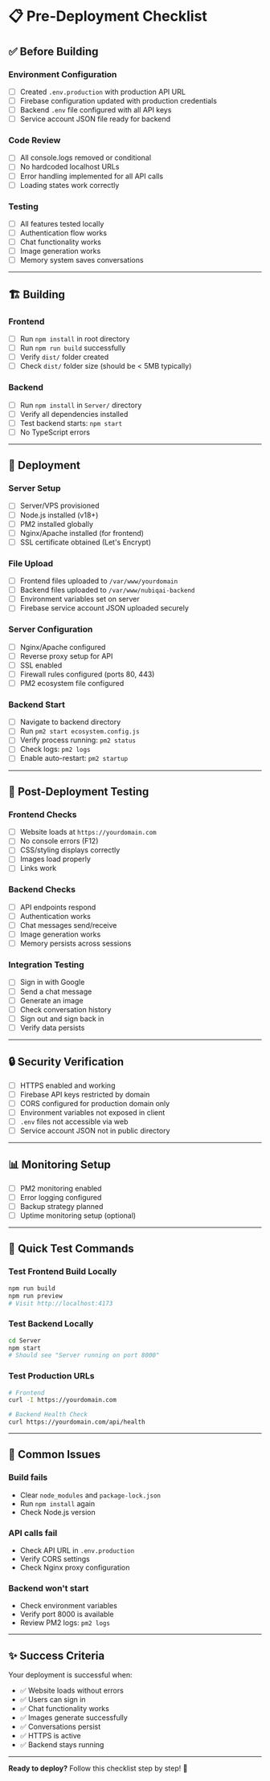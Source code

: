 # 📋 Pre-Deployment Checklist

## ✅ Before Building

### Environment Configuration
- [ ] Created `.env.production` with production API URL
- [ ] Firebase configuration updated with production credentials
- [ ] Backend `.env` file configured with all API keys
- [ ] Service account JSON file ready for backend

### Code Review
- [ ] All console.logs removed or conditional
- [ ] No hardcoded localhost URLs
- [ ] Error handling implemented for all API calls
- [ ] Loading states work correctly

### Testing
- [ ] All features tested locally
- [ ] Authentication flow works
- [ ] Chat functionality works
- [ ] Image generation works
- [ ] Memory system saves conversations

---

## 🏗️ Building

### Frontend
- [ ] Run `npm install` in root directory
- [ ] Run `npm run build` successfully
- [ ] Verify `dist/` folder created
- [ ] Check `dist/` folder size (should be < 5MB typically)

### Backend
- [ ] Run `npm install` in `Server/` directory
- [ ] Verify all dependencies installed
- [ ] Test backend starts: `npm start`
- [ ] No TypeScript errors

---

## 🚀 Deployment

### Server Setup
- [ ] Server/VPS provisioned
- [ ] Node.js installed (v18+)
- [ ] PM2 installed globally
- [ ] Nginx/Apache installed (for frontend)
- [ ] SSL certificate obtained (Let's Encrypt)

### File Upload
- [ ] Frontend files uploaded to `/var/www/yourdomain`
- [ ] Backend files uploaded to `/var/www/nubiqai-backend`
- [ ] Environment variables set on server
- [ ] Firebase service account JSON uploaded securely

### Server Configuration
- [ ] Nginx/Apache configured
- [ ] Reverse proxy setup for API
- [ ] SSL enabled
- [ ] Firewall rules configured (ports 80, 443)
- [ ] PM2 ecosystem file configured

### Backend Start
- [ ] Navigate to backend directory
- [ ] Run `pm2 start ecosystem.config.js`
- [ ] Verify process running: `pm2 status`
- [ ] Check logs: `pm2 logs`
- [ ] Enable auto-restart: `pm2 startup`

---

## 🧪 Post-Deployment Testing

### Frontend Checks
- [ ] Website loads at `https://yourdomain.com`
- [ ] No console errors (F12)
- [ ] CSS/styling displays correctly
- [ ] Images load properly
- [ ] Links work

### Backend Checks
- [ ] API endpoints respond
- [ ] Authentication works
- [ ] Chat messages send/receive
- [ ] Image generation works
- [ ] Memory persists across sessions

### Integration Testing
- [ ] Sign in with Google
- [ ] Send a chat message
- [ ] Generate an image
- [ ] Check conversation history
- [ ] Sign out and sign back in
- [ ] Verify data persists

---

## 🔒 Security Verification

- [ ] HTTPS enabled and working
- [ ] Firebase API keys restricted by domain
- [ ] CORS configured for production domain only
- [ ] Environment variables not exposed in client
- [ ] `.env` files not accessible via web
- [ ] Service account JSON not in public directory

---

## 📊 Monitoring Setup

- [ ] PM2 monitoring enabled
- [ ] Error logging configured
- [ ] Backup strategy planned
- [ ] Uptime monitoring setup (optional)

---

## 🎯 Quick Test Commands

### Test Frontend Build Locally
```bash
npm run build
npm run preview
# Visit http://localhost:4173
```

### Test Backend Locally
```bash
cd Server
npm start
# Should see "Server running on port 8000"
```

### Test Production URLs
```bash
# Frontend
curl -I https://yourdomain.com

# Backend Health Check
curl https://yourdomain.com/api/health
```

---

## 📝 Common Issues

### Build fails
- Clear `node_modules` and `package-lock.json`
- Run `npm install` again
- Check Node.js version

### API calls fail
- Check API URL in `.env.production`
- Verify CORS settings
- Check Nginx proxy configuration

### Backend won't start
- Check environment variables
- Verify port 8000 is available
- Review PM2 logs: `pm2 logs`

---

## ✨ Success Criteria

Your deployment is successful when:
- ✅ Website loads without errors
- ✅ Users can sign in
- ✅ Chat functionality works
- ✅ Images generate successfully
- ✅ Conversations persist
- ✅ HTTPS is active
- ✅ Backend stays running

---

**Ready to deploy?** Follow this checklist step by step! 🚀
